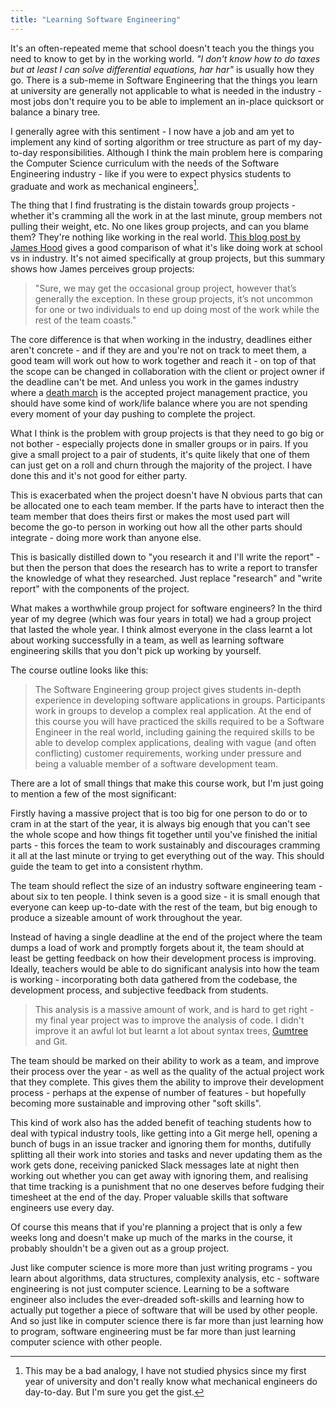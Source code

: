 ```yaml
---
title: "Learning Software Engineering"
---
```


It's an often-repeated meme that school doesn't teach you the things you need to know to get by in the working world. _"I don't know how to do taxes but at least I can solve differential equations, har har"_ is usually how they go. There is a sub-meme in Software Engineering that the things you learn at university are generally not applicable to what is needed in the industry - most jobs don't require you to be able to implement an in-place quicksort or balance a binary tree.

I generally agree with this sentiment - I now have a job and am yet to implement any kind of sorting algorithm or tree structure as part of my day-to-day responsibilities. Although I think the main problem here is comparing the Computer Science curriculum with the needs of the Software Engineering industry - like if you were to expect physics students to graduate and work as mechanical engineers[^bad-analogy].

[^bad-analogy]: This may be a bad analogy, I have not studied physics since my first year of university and don't really know what mechanical engineers do day-to-day. But I'm sure you get the gist.

The thing that I find frustrating is the distain towards group projects - whether it's cramming all the work in at the last minute, group members not pulling their weight, etc. No one likes group projects, and can you blame them? They're nothing like working in the real world. [This blog post by James Hood](http://jlhood.com/bad-habits-we-learn-in-school/) gives a good comparison of what it's like doing work at school vs in industry. It's not aimed specifically at group projects, but this summary shows how James perceives group projects:

> "Sure, we may get the occasional group project, however that’s generally the exception. In these group projects, it’s not uncommon for one or two individuals to end up doing most of the work while the rest of the team coasts."

The core difference is that when working in the industry, deadlines either aren't concrete - and if they are and you're not on track to meet them, a good team will work out how to work together and reach it - on top of that the scope can be changed in collaboration with the client or project owner if the deadline can't be met. And unless you work in the games industry where a [death march](https://en.m.wikipedia.org/wiki/Death_march_(project_management)) is the accepted project management practice, you should have some kind of work/life balance where you are not spending every moment of your day pushing to complete the project.

What I think is the problem with group projects is that they need to go big or not bother - especially projects done in smaller groups or in pairs. If you give a small project to a pair of students, it's quite likely that one of them can just get on a roll and churn through the majority of the project. I have done this and it's not good for either party.

This is exacerbated when the project doesn't have N obvious parts that can be allocated one to each team member. If the parts have to interact then the team member that does theirs first or makes the most used part will become the go-to person in working out how all the other parts should integrate - doing more work than anyone else.

This is basically distilled down to "you research it and I'll write the report" - but then the person that does the research has to write a report to transfer the knowledge of what they researched. Just replace "research" and "write report" with the components of the project.

What makes a worthwhile group project for software engineers? In the third year of my degree (which was four years in total) we had a group project that lasted the whole year. I think almost everyone in the class learnt a lot about working successfully in a team, as well as learning software engineering skills that you don't pick up working by yourself.

The course outline looks like this:

> The Software Engineering group project gives students in-depth experience in developing software applications in groups. Participants work in groups to develop a complex real application. At the end of this course you will have practiced the skills required to be a Software Engineer in the real world, including gaining the required skills to be able to develop complex applications, dealing with vague (and often conflicting) customer requirements, working under pressure and being a valuable member of a software development team.

There are a lot of small things that make this course work, but I'm just going to mention a few of the most significant:

Firstly having a massive project that is too big for one person to do or to cram in at the start of the year, it is always big enough that you can't see the whole scope and how things fit together until you've finished the initial parts - this forces the team to work sustainably and discourages cramming it all at the last minute or trying to get everything out of the way. This should guide the team to get into a consistent rhythm.

The team should reflect the size of an industry software engineering team - about six to ten people. I think seven is a good size - it is small enough that everyone can keep up-to-date with the rest of the team, but big enough to produce a sizeable amount of work throughout the year.

Instead of having a single deadline at the end of the project where the team dumps a load of work and promptly forgets about it, the team should at least be getting feedback on how their development process is improving. Ideally, teachers would be able to do significant analysis into how the team is working - incorporating both data gathered from the codebase, the development process, and subjective feedback from students.

> This analysis is a massive amount of work, and is hard to get right - my final year project was to improve the analysis of code. I didn't improve it an awful lot but learnt a lot about syntax trees, [Gumtree](https://github.com/GumTreeDiff/gumtree) and Git.

The team should be marked on their ability to work as a team, and improve their process over the year - as well as the quality of the actual project work that they complete. This gives them the ability to improve their development process - perhaps at the expense of number of features - but hopefully becoming more sustainable and improving other "soft skills".

This kind of work also has the added benefit of teaching students how to deal with typical industry tools, like getting into a Git merge hell, opening a bunch of bugs in an issue tracker and ignoring them for months, dutifully splitting all their work into stories and tasks and never updating them as the work gets done, receiving panicked Slack messages late at night then working out whether you can get away with ignoring them, and realising that time tracking is a punishment that no one deserves before fudging their timesheet at the end of the day. Proper valuable skills that software engineers use every day.

Of course this means that if you're planning a project that is only a few weeks long and doesn't make up much of the marks in the course, it probably shouldn't be a given out as a group project.

Just like computer science is more more than just writing programs - you learn about algorithms, data structures, complexity analysis, etc - software engineering is not just computer science. Learning to be a software engineer also includes the ever-dreaded soft-skills and learning how to actually put together a piece of software that will be used by other people. And so just like in computer science there is far more than just learning how to program, software engineering must be far more than just learning computer science with other people.
